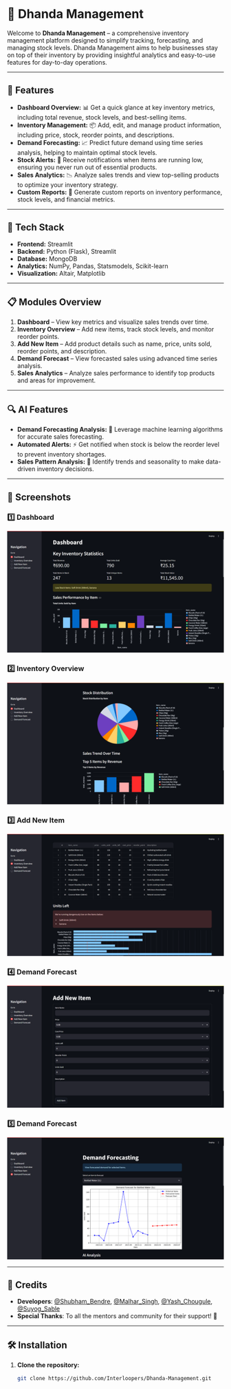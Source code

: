 # 🏢 Dhanda Management

Welcome to **Dhanda Management** – a comprehensive inventory management platform designed to simplify tracking, forecasting, and managing stock levels. Dhanda Management aims to help businesses stay on top of their inventory by providing insightful analytics and easy-to-use features for day-to-day operations.

---

## 🌟 Features

- **Dashboard Overview:** 📊 Get a quick glance at key inventory metrics, including total revenue, stock levels, and best-selling items.
- **Inventory Management:** 📦 Add, edit, and manage product information, including price, stock, reorder points, and descriptions.
- **Demand Forecasting:** 📈 Predict future demand using time series analysis, helping to maintain optimal stock levels.
- **Stock Alerts:** 🚨 Receive notifications when items are running low, ensuring you never run out of essential products.
- **Sales Analytics:** 📉 Analyze sales trends and view top-selling products to optimize your inventory strategy.
- **Custom Reports:** 📑 Generate custom reports on inventory performance, stock levels, and financial metrics.

---

## 🚀 Tech Stack

- **Frontend:** Streamlit
- **Backend:** Python (Flask), Streamlit
- **Database:** MongoDB
- **Analytics:** NumPy, Pandas, Statsmodels, Scikit-learn
- **Visualization:** Altair, Matplotlib

---

## 📋 Modules Overview

1. **Dashboard** – View key metrics and visualize sales trends over time.
2. **Inventory Overview** – Add new items, track stock levels, and monitor reorder points.
3. **Add New Item** – Add product details such as name, price, units sold, reorder points, and description.
4. **Demand Forecast** – View forecasted sales using advanced time series analysis.
5. **Sales Analytics** – Analyze sales performance to identify top products and areas for improvement.

---

## 🔍 AI Features

- **Demand Forecasting Analysis:** 🧠 Leverage machine learning algorithms for accurate sales forecasting.
- **Automated Alerts:** ⚡ Get notified when stock is below the reorder level to prevent inventory shortages.
- **Sales Pattern Analysis:** 🔎 Identify trends and seasonality to make data-driven inventory decisions.

---

## 📸 Screenshots

### 1️⃣ Dashboard
![Dashboard](./images/1a.png)

### 2️⃣ Inventory Overview
![Inventory](./images/1b.png)

### 3️⃣ Add New Item
![Add Item](./images/2.png)

### 4️⃣ Demand Forecast
![Forecast](./images/3.png)

### 5️⃣ Demand Forecast
![Sales Analytics](./images/4a.png)

---

## 📜 **Credits**  
- **Developers**: [@Shubham_Bendre](https://github.com/Shubham-Bendre), [@Malhar_Singh](https://github.com/Malhar2400), [@Yash_Chougule](https://github.com/YxASH), [@Suyog_Sable](https://github.com/Suyog_Sable)  
- **Special Thanks**: To all the mentors and community for their support! 🎉
  
---

## 🛠️ Installation

1. **Clone the repository:**  
   ```bash
   git clone https://github.com/Interloopers/Dhanda-Management.git
